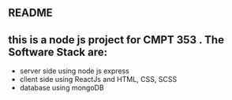 ## README

## this is a node js project for CMPT 353 . The Software Stack are:

- server side using node js express
- client side using ReactJs and HTML, CSS, SCSS
- database using mongoDB

